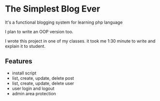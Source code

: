 The Simplest Blog Ever
============

It's a functional blogging  system for learning php language

I plan to write an OOP version too.

I wrote this project in one of my classes. it took me 1:30 minute to write and explain it to student.

## Features  
  * install script
  * list, create, update, delete post    
  * list, create, update, delete user    
  * user login and logout
  * admin area protection
